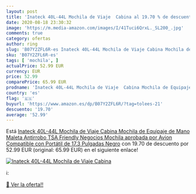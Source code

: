 ```yaml
---
layout: post
title: 'Inateck 40L-44L Mochila de Viaje  Cabina al 19.70 % de descuento'
date: 2020-08-18 23:30:32
image: 'https://m.media-amazon.com/images/I/41Tuci6QrxL._SL200_.jpg'
comments: true
category: ofertas
author: ring
slug: 'B07Y2ZFL6R-es Inateck 40L-44L Mochila de Viaje Cabina Mochila de...'
sku: 'B07Y2ZFL6R-es'
tags: [ 'mochila', ]
actualPrice: 52.99 EUR
currency: EUR
price: 52.99
comparePrice: 65.99 EUR
prodname: 'Inateck 40L-44L Mochila de Viaje  Cabina Mochila de Equipaje de Mano Maleta Antirrobo TSA Friendly Negocios Mochila aprobada por Avion  Compatible con Portátil de 17.3 Pulgadas  Negro'
country: 'es'
flag: '🇪🇸'
buyurl: 'https://www.amazon.es/dp/B07Y2ZFL6R/?tag=tolees-21'
descuento: '19.70'
average: '52.99'
---
```


Está [Inateck 40L-44L Mochila de Viaje  Cabina Mochila de Equipaje de Mano Maleta Antirrobo TSA Friendly Negocios Mochila aprobada por Avion  Compatible con Portátil de 17.3 Pulgadas  Negro](https://www.amazon.es/dp/B07Y2ZFL6R/?tag=tolees-21) con 19.70 de descuento por 52.99 EUR (original: 65.99 EUR) en el siguiente enlace!

[![Inateck 40L-44L Mochila de Viaje  Cabina](https://m.media-amazon.com/images/I/41Tuci6QrxL._SL200_.jpg)](https://www.amazon.es/dp/B07Y2ZFL6R/?tag=tolees-21)

ℹ️:


[🛒 Ver la oferta!!](https://www.amazon.es/dp/B07Y2ZFL6R/?tag=tolees-21)
